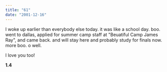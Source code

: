 ```yaml
---
title: "61"
date: "2001-12-16"
---
```


I woke up earlier than everybody else today. it was like a school day. boo. went to dallas, applied for summer camp staff at "Beuatiful Camp James Ray", and came back. and will stay here and probably study for finals now. more boo. o well.

I love you too!

**1.4**
